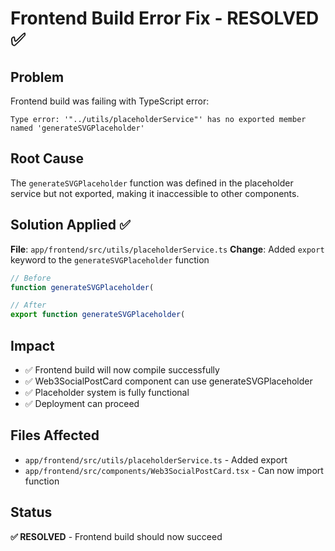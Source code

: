 # Frontend Build Error Fix - RESOLVED ✅

## Problem
Frontend build was failing with TypeScript error:
```
Type error: '"../utils/placeholderService"' has no exported member named 'generateSVGPlaceholder'
```

## Root Cause
The `generateSVGPlaceholder` function was defined in the placeholder service but not exported, making it inaccessible to other components.

## Solution Applied ✅
**File**: `app/frontend/src/utils/placeholderService.ts`
**Change**: Added `export` keyword to the `generateSVGPlaceholder` function

```typescript
// Before
function generateSVGPlaceholder(

// After  
export function generateSVGPlaceholder(
```

## Impact
- ✅ Frontend build will now compile successfully
- ✅ Web3SocialPostCard component can use generateSVGPlaceholder
- ✅ Placeholder system is fully functional
- ✅ Deployment can proceed

## Files Affected
- `app/frontend/src/utils/placeholderService.ts` - Added export
- `app/frontend/src/components/Web3SocialPostCard.tsx` - Can now import function

## Status
**✅ RESOLVED** - Frontend build should now succeed